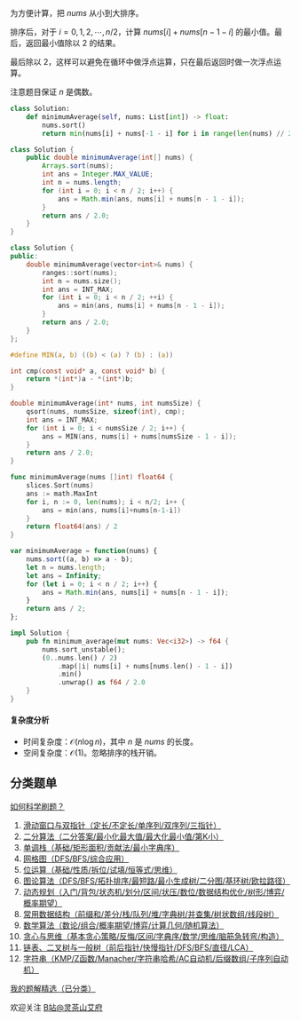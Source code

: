 为方便计算，把 $\textit{nums}$ 从小到大排序。

排序后，对于 $i=0,1,2,\cdots,n/2$，计算 $\textit{nums}[i]+\textit{nums}[n-1-i]$ 的最小值。最后，返回最小值除以 $2$ 的结果。

最后除以 $2$，这样可以避免在循环中做浮点运算，只在最后返回时做一次浮点运算。

注意题目保证 $n$ 是偶数。

```py [sol-Python3]
class Solution:
    def minimumAverage(self, nums: List[int]) -> float:
        nums.sort()
        return min(nums[i] + nums[-1 - i] for i in range(len(nums) // 2)) / 2
```

```java [sol-Java]
class Solution {
    public double minimumAverage(int[] nums) {
        Arrays.sort(nums);
        int ans = Integer.MAX_VALUE;
        int n = nums.length;
        for (int i = 0; i < n / 2; i++) {
            ans = Math.min(ans, nums[i] + nums[n - 1 - i]);
        }
        return ans / 2.0;
    }
}
```

```cpp [sol-C++]
class Solution {
public:
    double minimumAverage(vector<int>& nums) {
        ranges::sort(nums);
        int n = nums.size();
        int ans = INT_MAX;
        for (int i = 0; i < n / 2; ++i) {
            ans = min(ans, nums[i] + nums[n - 1 - i]);
        }
        return ans / 2.0;
    }
};
```

```c [sol-C]
#define MIN(a, b) ((b) < (a) ? (b) : (a))

int cmp(const void* a, const void* b) {
    return *(int*)a - *(int*)b;
}

double minimumAverage(int* nums, int numsSize) {
    qsort(nums, numsSize, sizeof(int), cmp);
    int ans = INT_MAX;
    for (int i = 0; i < numsSize / 2; i++) {
        ans = MIN(ans, nums[i] + nums[numsSize - 1 - i]);
    }
    return ans / 2.0;
}
```

```go [sol-Go]
func minimumAverage(nums []int) float64 {
    slices.Sort(nums)
    ans := math.MaxInt
    for i, n := 0, len(nums); i < n/2; i++ {
        ans = min(ans, nums[i]+nums[n-1-i])
    }
    return float64(ans) / 2
}
```

```js [sol-JavaScript]
var minimumAverage = function(nums) {
    nums.sort((a, b) => a - b);
    let n = nums.length;
    let ans = Infinity;
    for (let i = 0; i < n / 2; i++) {
        ans = Math.min(ans, nums[i] + nums[n - 1 - i]);
    }
    return ans / 2;
};
```

```rust [sol-Rust]
impl Solution {
    pub fn minimum_average(mut nums: Vec<i32>) -> f64 {
        nums.sort_unstable();
        (0..nums.len() / 2)
            .map(|i| nums[i] + nums[nums.len() - 1 - i])
            .min()
            .unwrap() as f64 / 2.0
    }
}
```

#### 复杂度分析

- 时间复杂度：$\mathcal{O}(n\log n)$，其中 $n$ 是 $\textit{nums}$ 的长度。
- 空间复杂度：$\mathcal{O}(1)$。忽略排序的栈开销。

## 分类题单

[如何科学刷题？](https://leetcode.cn/circle/discuss/RvFUtj/)

1. [滑动窗口与双指针（定长/不定长/单序列/双序列/三指针）](https://leetcode.cn/circle/discuss/0viNMK/)
2. [二分算法（二分答案/最小化最大值/最大化最小值/第K小）](https://leetcode.cn/circle/discuss/SqopEo/)
3. [单调栈（基础/矩形面积/贡献法/最小字典序）](https://leetcode.cn/circle/discuss/9oZFK9/)
4. [网格图（DFS/BFS/综合应用）](https://leetcode.cn/circle/discuss/YiXPXW/)
5. [位运算（基础/性质/拆位/试填/恒等式/思维）](https://leetcode.cn/circle/discuss/dHn9Vk/)
6. [图论算法（DFS/BFS/拓扑排序/最短路/最小生成树/二分图/基环树/欧拉路径）](https://leetcode.cn/circle/discuss/01LUak/)
7. [动态规划（入门/背包/状态机/划分/区间/状压/数位/数据结构优化/树形/博弈/概率期望）](https://leetcode.cn/circle/discuss/tXLS3i/)
8. [常用数据结构（前缀和/差分/栈/队列/堆/字典树/并查集/树状数组/线段树）](https://leetcode.cn/circle/discuss/mOr1u6/)
9. [数学算法（数论/组合/概率期望/博弈/计算几何/随机算法）](https://leetcode.cn/circle/discuss/IYT3ss/)
10. [贪心与思维（基本贪心策略/反悔/区间/字典序/数学/思维/脑筋急转弯/构造）](https://leetcode.cn/circle/discuss/g6KTKL/)
11. [链表、二叉树与一般树（前后指针/快慢指针/DFS/BFS/直径/LCA）](https://leetcode.cn/circle/discuss/K0n2gO/)
12. [字符串（KMP/Z函数/Manacher/字符串哈希/AC自动机/后缀数组/子序列自动机）](https://leetcode.cn/circle/discuss/SJFwQI/)

[我的题解精选（已分类）](https://github.com/EndlessCheng/codeforces-go/blob/master/leetcode/SOLUTIONS.md)

欢迎关注 [B站@灵茶山艾府](https://space.bilibili.com/206214)
